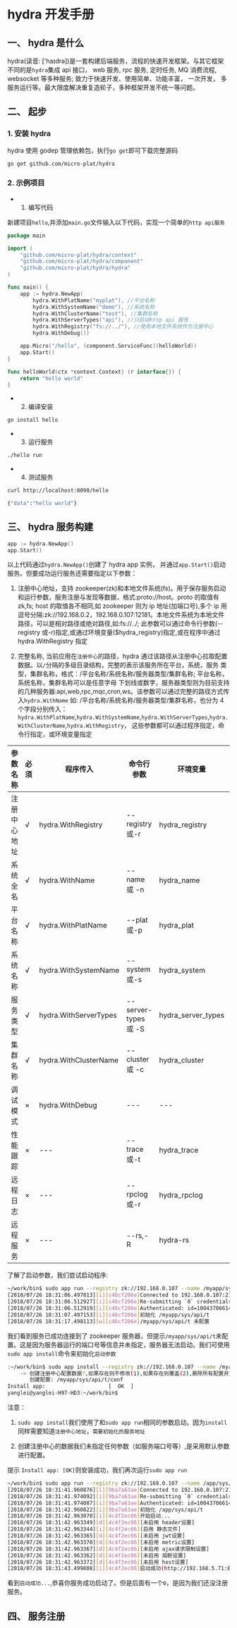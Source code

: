 # hydra 开发手册

## 一、 hydra 是什么

hydra(读音: ['haɪdrə])是一套构建后端服务，流程的快速开发框架。与其它框架不同的是`hydra`集成 api 接口， web 服务, rpc 服务, 定时任务, MQ 消费流程, websocket 等多种服务; 致力于快速开发、使用简单、功能丰富， 一次开发， 多服务运行等。最大限度解决重复造轮子，多种框架开发不统一等问题。

## 二、 起步

### 1. 安装 hydra

hydra 使用 godep 管理依赖包，执行`go get`即可下载完整源码

```sh
go get github.com/micro-plat/hydra
```

### 2. 示例项目

- 1.  编写代码

新建项目`hello`,并添加`main.go`文件输入以下代码，实现一个简单的`http api服务`

```go
package main

import (
	"github.com/micro-plat/hydra/context"
	"github.com/micro-plat/hydra/component"
	"github.com/micro-plat/hydra/hydra"
)

func main() {
	app := hydra.NewApp(
		hydra.WithPlatName("myplat"), //平台名称
		hydra.WithSystemName("demo"), //系统名称
		hydra.WithClusterName("test"), //集群名称
		hydra.WithServerTypes("api"), //只启动http api 服务
		hydra.WithRegistry("fs://../"), //使用本地文件系统作为注册中心
		hydra.WithDebug())

	app.Micro("/hello", (component.ServiceFunc)(helloWorld))
	app.Start()
}

func helloWorld(ctx *context.Context) (r interface{}) {
	return "hello world"
}
```

- 2.  编译安装

```sh
go install hello
```

- 3.  运行服务

```sh
./hello run
```

- 4.  测试服务

```sh
curl http://localhost:8090/hello

{"data":"hello world"}
```

## 三、 hydra 服务构建

```go
app := hydra.NewApp()
app.Start()
```

以上代码通过`hydra.NewApp()`创建了 hydra app 实例， 并通过`app.Start()`启动服务。但要成功运行服务还需要指定以下参数：

1.  注册中心地址，支持 zookeeper(zk)和本地文件系统(fs)。用于保存服务启动和运行参数，服务注册与发现等数据，格式:proto://host。proto 的取值有 zk,fs; host 的取值各不相同,如 zookeeper 则为 ip 地址(加端口号),多个 ip 用逗号分隔:zk://192.168.0.2，192.168.0.107:12181。本地文件系统为本地文件路径，可以是相对路径或绝对路径,如:fs://../; 此参数可以通过命令行参数(--registry 或-r)指定,或通过环境变量($hydra_registry)指定,或在程序中通过 hydra.WithRegistry 指定

2.  完整名称, 当前应用在`注册中心`的路径，hydra 通过该路径从注册中心拉取配置数据。以`/`分隔的多级目录结构，完整的表示该服务所在平台，系统，服务
    类型，集群名称，格式：/平台名称/系统名称/服务器类型/集群名称; 平台名称，系统名称，集群名称可以是任意字母
    下划线或数字，服务器类型则为目前支持的几种服务器:api,web,rpc,mqc,cron,ws。该参数可以通过完整的路径方式传入`hydra.WithName`
    如: /平台名称/系统名称/服务器类型/集群名称，也分为 4 个字段分别传入： `hydra.WithPlatName`,`hydra.WithSystemName`,`hydra.WithServerTypes`,`hydra.WithClusterName`,`hydra.WithRegistry`， 这些参数都可以通过程序指定，命令行指定，或环境变量指定

| 参数名称     | 必须 | 程序传入              | 命令行参数           | 环境变量           | 说明                                   |
| ------------ | ---- | --------------------- | -------------------- | ------------------ | -------------------------------------- |
| 注册中心地址 | √    | hydra.WithRegistry    | --registry 或-r      | hydra_registry     | proto://host                           |
| 系统全名     | √    | hydra.WithName        | --name 或 -n         | hydra_name         | /平台名称/系统名称/服务器类型/集群名称 |
| 平台名称     | √    | hydra.WithPlatName    | --plat 或-p          | hydra_plat         | 字母下划线或数字                       |
| 系统名称     | √    | hydra.WithSystemName  | --system 或-s        | hydra_system       | 字母下划线或数字                       |
| 服务类型     | √    | hydra.WithServerTypes | --server-types 或 -S | hydra_server_types | api,web,rpc,mqc,cron,ws                |
| 集群名称     | √    | hydra.WithClusterName | --cluster 或 -c      | hydra_cluster      | 字母下划线或数字                       |
| 调试模式     | ×    | hydra.WithDebug       | ---                  | ---                | ---                                    |
| 性能跟踪     | ×    | ---                   | --trace 或-t         | hydra_trace        | cpu,mem,block,mutex,web                |
| 远程日志     | ×    | ---                   | --rpclog 或-r        | hydra_rpclog       | ---                                    |
| 远程服务     | ×    | ---                   | --rs,-R              | hydra-rs           | ---                                    |

了解了启动参数，我们尝试启动程序:

```sh
~/work/bin$ sudo app run --registry zk://192.168.0.107 --name /myapp/sys/api/t
[2018/07/26 18:31:06.497813][i][c46cf206e]Connected to 192.168.0.107:2181
[2018/07/26 18:31:06.512927][i][c46cf206e]Re-submitting `0` credentials after reconnect
[2018/07/26 18:31:06.512919][i][c46cf206e]Authenticated: id=100437066149265444, timeout=4000
[2018/07/26 18:31:07.497153][i][c46cf206e]初始化 /myapp/sys/api/t
[2018/07/26 18:31:17.498113][w][c46cf206e]/myapp/sys/api/t 未配置
```

我们看到服务已成功连接到了 zookeeper 服务器，但提示`/myapp/sys/api/t`未配置。这是因为服务器运行的端口号等信息并未指定，服务器无法启动。我们可使用`sudo app install`命令来初始化`启动参数`

```sh
:~/work/bin$ sudo app install --registry zk://192.168.0.107 --name /myapp/sys/api/t
	-> 创建注册中心配置数据?,如果存在则不修改(1),如果存在则覆盖(2),删除所有配置并重建(3),退出(n|no):1
	   创建配置: /myapp/sys/api/t/conf
Install app:					[  OK  ]
yanglei@yanglei-H97-HD3:~/work/bin$
```

注意：

1.  `sudo app install`我们使用了和`sudo app run`相同的参数启动。因为`install`同样需要知道`注册中心地址`，`需要初始化的服务地址`

2.  创建注册中心的数据我们未指定任何参数（如服务端口号等）,是采用默认参数进行配置。

提示 `Install app: [OK]`则安装成功，我们再次运行`sudo app run`

```sh
~/work/bin$ sudo app run --registry zk://192.168.0.107 --name /app/sys/api/t
[2018/07/26 18:31:41.960876][i][9ba7a63ae]Connected to 192.168.0.107:2181
[2018/07/26 18:31:41.974092][i][9ba7a63ae]Re-submitting `0` credentials after reconnect
[2018/07/26 18:31:41.974087][i][9ba7a63ae]Authenticated: id=100437066149265445, timeout=4000
[2018/07/26 18:31:42.960822][i][9ba7a63ae]初始化 /app/sys/api/t
[2018/07/26 18:31:42.963070][i][4c4f2ec06]开始启动...
[2018/07/26 18:31:42.963349][d][4c4f2ec06][未启用 header设置]
[2018/07/26 18:31:42.963344][i][4c4f2ec06][启用 静态文件]
[2018/07/26 18:31:42.963365][d][4c4f2ec06][未启用 jwt设置]
[2018/07/26 18:31:42.963370][d][4c4f2ec06][未启用 metric设置]
[2018/07/26 18:31:42.963367][d][4c4f2ec06][未启用 ajax请求限制设置]
[2018/07/26 18:31:42.963362][d][4c4f2ec06][未启用 熔断设置]
[2018/07/26 18:31:42.963372][d][4c4f2ec06][未启用 host设置]
[2018/07/26 18:31:43.499808][i][4c4f2ec06]启动成功(http://192.168.5.71:8090,0)
```

看到`启动成功...`,恭喜你服务成功启动了。但是后面有一个`0`，是因为我们还没注册服务。

## 四、 服务注册
